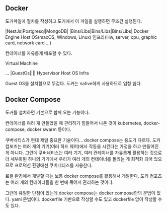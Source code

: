 ## Docker

도커파일에 절차를 작성하고 도커에서 이 파일을 실행하면
무조건 실행된다.

|NestJs|Postgresql|MongoDB|
|Bins/Libs|Bins/Libs|Bins/Libs|
Docker Engine
Host OS(macOS, Windows, Linux)
인프라(Hw, server, cpu, graphic card, network card ...)

컨테이너를 자유롭게 배포할 수 있다.

Virtual Machine

...
|GuestOs||||
Hypervisor
Host OS
Infra

Guest OS를 설치함으로 무겁다.
도커는 native하게 사용하므로 엄청 쉽다.

## Docker Compose

도커를 설치하면 기본으로 함께 오는 기능이다.

컨테이너를 여러 개 만들었을 때 관리하기 힘들어서 나온 것이
kubernetes, docker-compose, docker swarm 등이다.

쿠버네티스가 현대 제일 중요한 기술이다...
docker compose는 용도가 다르다.
도커 컴포즈는 여러 개의 기기(여러 하드 웨어)에서 작동을 시킨다는 가정을 하고 만들어진 게 아니다.
그런데 쿠버네티스는 여러 기기, 여러 컨테이너를 자유롭게 활용하는 것으로 더 세부화된 하나의 기기에서 우리가 여러 개의 컨테이너를 돌리는 게 최적화 되어 있으므로 프로덕션 환경에선 쿠버네티스를 사용한다.

로컬 환경에서 개발할 때는 보통 docker compose를 활용해서 개발한다.
도커 컴포즈는 여러 개의 컨테이너들을 한 번에 묶어서 관리하는 것이다.

그런데 유일한 단점이 있는데
docker compose는 docker compose만의 문법이 있다.
yaml 문법이다.
dockerfile 기반으로 작성할 수도 있고 dockerfile 없이 작성할 수도 있다.
